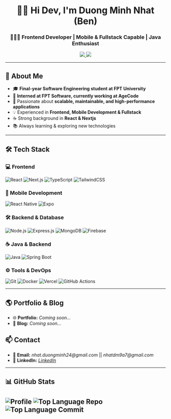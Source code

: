 <h1 align="center">  
  👋😊 Hi Dev, I'm Duong Minh Nhat (Ben)  
</h1>  

<h3 align="center">
  👨🏻‍💻 Frontend Developer | Mobile & Fullstack Capable | Java Enthusiast  
</h3>

<p align="center">
  <a href="mailto:nhat.duongminh24@gmail.com">
    <img src="https://img.shields.io/badge/Email-nhat.duongminh24%40gmail.com-red?style=flat&logo=gmail" />
  </a>
  <a href="https://github.com/BenSkye">
    <img src="https://img.shields.io/github/followers/BenSkye?label=Follow&style=social" />
  </a>
</p>

---

## 🚀 About Me  
- 🎓 **Final-year Software Engineering student at FPT University**  
- 💼 **Interned at FPT Software, currently working at AgeCode**  
- 🔭 Passionate about **scalable, maintainable, and high-performance applications**  
- 💡 Experienced in **Frontend, Mobile Development & Fullstack**  
- ☕ Strong background in **React & Nextjs**  
- 📚 Always learning & exploring new technologies  

---

## 🛠️ Tech Stack  

### 💻 Frontend  
![React](https://img.shields.io/badge/React-20232A?style=flat&logo=react&logoColor=61DAFB)
![Next.js](https://img.shields.io/badge/Next.js-000000?style=flat&logo=next.js&logoColor=white)
![TypeScript](https://img.shields.io/badge/TypeScript-007ACC?style=flat&logo=typescript&logoColor=white)
![TailwindCSS](https://img.shields.io/badge/Tailwind_CSS-38B2AC?style=flat&logo=tailwind-css&logoColor=white)  

### 📱 Mobile Development  
![React Native](https://img.shields.io/badge/React_Native-20232A?style=flat&logo=react&logoColor=61DAFB)
![Expo](https://img.shields.io/badge/Expo-000020?style=flat&logo=expo&logoColor=white)

### 🛠 Backend & Database  
![Node.js](https://img.shields.io/badge/Node.js-43853D?style=flat&logo=node.js&logoColor=white)
![Express.js](https://img.shields.io/badge/Express.js-404D59?style=flat&logo=express&logoColor=white)
![MongoDB](https://img.shields.io/badge/MongoDB-4EA94B?style=flat&logo=mongodb&logoColor=white)
![Firebase](https://img.shields.io/badge/Firebase-FFCA28?style=flat&logo=firebase&logoColor=black)

### ☕ Java & Backend  
![Java](https://img.shields.io/badge/Java-ED8B00?style=flat&logo=java&logoColor=white)
![Spring Boot](https://img.shields.io/badge/Spring_Boot-6DB33F?style=flat&logo=spring-boot&logoColor=white)

### ⚙️ Tools & DevOps  
![Git](https://img.shields.io/badge/Git-F05032?style=flat&logo=git&logoColor=white)
![Docker](https://img.shields.io/badge/Docker-2496ED?style=flat&logo=docker&logoColor=white)
![Vercel](https://img.shields.io/badge/Vercel-000000?style=flat&logo=vercel&logoColor=white)
![GitHub Actions](https://img.shields.io/badge/GitHub_Actions-2088FF?style=flat&logo=github-actions&logoColor=white)  

---

## 🌎 Portfolio & Blog  
- 🌐 **Portfolio:** _Coming soon..._  
- 📝 **Blog:** _Coming soon..._  

## 📫 Contact  
- 📧 **Email:** _nhat.duongminh24@gmail.com_  || _nhatdm9a7@gmail.com_
- 💼 **LinkedIn:** _[LinkedIn](https://www.linkedin.com/in/minh-nhật-dương-6088a4319/)_

 --- 
## 📊 GitHub Stats  

![Profile](http://github-profile-summary-cards.vercel.app/api/cards/profile-details?username=BenSkye&theme=github)
![Top Language Repo](http://github-profile-summary-cards.vercel.app/api/cards/repos-per-language?username=BenSkye&theme=github)
![Top Language Commit](http://github-profile-summary-cards.vercel.app/api/cards/most-commit-language?username=BenSkye&theme=github)
---
